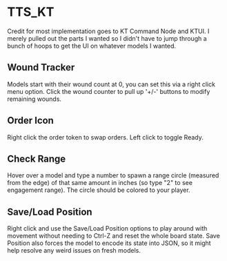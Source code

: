 # TTS_KT
Credit for most implementation goes to KT Command Node and KTUI. I merely pulled out the parts I wanted so I didn't have to jump through a bunch of hoops to get the UI on whatever models I wanted.
## Wound Tracker
Models start with their wound count at 0, you can set this via a right click menu option. Click the wound counter to pull up '+/-' buttons to modify remaining wounds.
## Order Icon
Right click the order token to swap orders. Left click to toggle Ready.
## Check Range
Hover over a model and type a number to spawn a range circle (measured from the edge) of that same amount in inches (so type "2" to see engagement range). The circle should be colored to your player.
## Save/Load Position
Right click and use the Save/Load Position options to play around with movement without needing to Ctrl-Z and reset the whole board state. Save Position also forces the model to encode its state into JSON, so it might help resolve any weird issues on fresh models.
